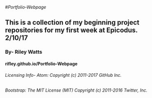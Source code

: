 #_Portfolio-Webpage_

## This is a collection of my beginning project repositories for my first week at Epicodus. 2/10/17

### By- Riley Watts

#### rifley.github.io/Portfolio-Webpage

###### Licensing Info- Atom: Copyright (c) 2011-2017 GitHub Inc.

###### Bootstrap: The MIT License (MIT) Copyright (c) 2011-2016 Twitter, Inc.
